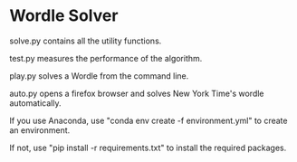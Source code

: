 # Wordle Solver

solve.py contains all the utility functions.

test.py measures the performance of the algorithm.

play.py solves a Wordle from the command line.

auto.py opens a firefox browser and solves New York Time's wordle automatically.

If you use Anaconda, use "conda env create -f environment.yml" to create an environment.

If not, use "pip install -r requirements.txt" to install the required packages.